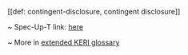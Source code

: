 [[def: contingent-disclosure, contingent disclosure]]

~ Spec-Up-T link: <a href='https://weboftrust.github.io/WOT-terms/docs/glossary/contingent-disclosure'>here</a>

~ More in <a href="https://weboftrust.github.io/WOT-terms/docs/glossary/contingent-disclosure">extended KERI glossary</a>
